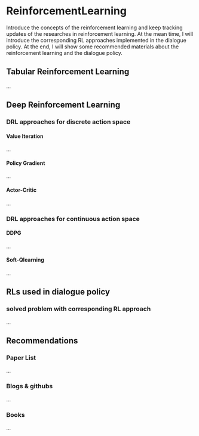 # ReinforcementLearning
Introduce the concepts of the reinforcement learning and keep tracking updates of the researches in reinforcement learning. At the mean time, I will introduce the corresponding RL approaches implemented in the dialogue policy. At the end, I will show some recommended materials about the reinforcement learning and the dialogue policy.

## Tabular Reinforcement Learning
...

## Deep Reinforcement Learning
### DRL approaches for discrete action space
#### Value Iteration
...
#### Policy Gradient
...
#### Actor-Critic
...

### DRL approaches for continuous action space
#### DDPG
...
#### Soft-Qlearning
...

## RLs used in dialogue policy
### solved problem with corresponding RL approach
...

## Recommendations
### Paper List
...

### Blogs & githubs
...

### Books
...
